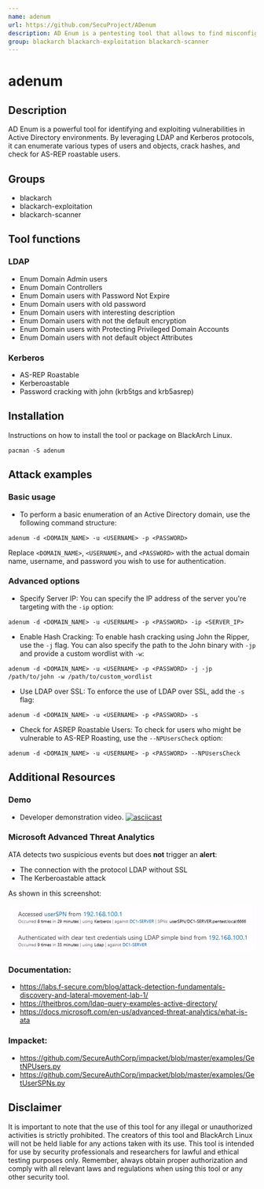 ```yaml
---
name: adenum
url: https://github.com/SecuProject/ADenum
description: AD Enum is a pentesting tool that allows to find misconfiguration through the the protocol LDAP and exploit some of those weaknesses with kerberos.
group: blackarch blackarch-exploitation blackarch-scanner
---
```


# adenum

## Description
AD Enum is a powerful tool for identifying and exploiting vulnerabilities in Active Directory environments. By leveraging LDAP and Kerberos protocols, it can enumerate various types of users and objects, crack hashes, and check for AS-REP roastable users.

## Groups
- blackarch
- blackarch-exploitation
- blackarch-scanner

## Tool functions
### LDAP
- Enum Domain Admin users
- Enum Domain Controllers
- Enum Domain users with Password Not Expire
- Enum Domain users with old password
- Enum Domain users with interesting description
- Enum Domain users with not the default encryption
- Enum Domain users with Protecting Privileged Domain Accounts
- Enum Domain users with not default object Attributes
### Kerberos
- AS-REP Roastable
- Kerberoastable
- Password cracking with john  (krb5tgs and krb5asrep)

## Installation
Instructions on how to install the tool or package on BlackArch Linux.

```
pacman -S adenum
```

## Attack examples
### Basic usage
- To perform a basic enumeration of an Active Directory domain, use the following command structure:
```
adenum -d <DOMAIN_NAME> -u <USERNAME> -p <PASSWORD>
```
Replace `<DOMAIN_NAME>`, `<USERNAME>`, and `<PASSWORD>` with the actual domain name, username, and password you wish to use for authentication.

### Advanced options
- Specify Server IP: You can specify the IP address of the server you're targeting with the `-ip` option:
```
adenum -d <DOMAIN_NAME> -u <USERNAME> -p <PASSWORD> -ip <SERVER_IP>
```
- Enable Hash Cracking: To enable hash cracking using John the Ripper, use the `-j` flag. You can also specify the path to the John binary with `-jp` and provide a custom wordlist with `-w`:
```
adenum -d <DOMAIN_NAME> -u <USERNAME> -p <PASSWORD> -j -jp /path/to/john -w /path/to/custom_wordlist
```
- Use LDAP over SSL: To enforce the use of LDAP over SSL, add the `-s` flag:
```
adenum -d <DOMAIN_NAME> -u <USERNAME> -p <PASSWORD> -s
```
- Check for ASREP Roastable Users: To check for users who might be vulnerable to AS-REP Roasting, use the `--NPUsersCheck` option:
```
adenum -d <DOMAIN_NAME> -u <USERNAME> -p <PASSWORD> --NPUsersCheck
```

## Additional Resources
### Demo
- Developer demonstration video.
[![asciicast](https://asciinema.org/a/362017.svg)](https://asciinema.org/a/362017?autoplay=1)

### Microsoft Advanced Threat Analytics

ATA detects two suspicious events but does **not** trigger an **alert**:

- The connection with the protocol LDAP without SSL
- The Kerberoastable attack

As shown in this screenshot:

![image/ATAdetection.png](media/ATAdetection.png)

### Documentation:

- <https://labs.f-secure.com/blog/attack-detection-fundamentals-discovery-and-lateral-movement-lab-1/>
- <https://theitbros.com/ldap-query-examples-active-directory/>
- <https://docs.microsoft.com/en-us/advanced-threat-analytics/what-is-ata>

### Impacket:

- <https://github.com/SecureAuthCorp/impacket/blob/master/examples/GetNPUsers.py>
- <https://github.com/SecureAuthCorp/impacket/blob/master/examples/GetUserSPNs.py>

## Disclaimer
It is important to note that the use of this tool for any illegal or unauthorized activities is strictly prohibited. The creators of this tool and BlackArch Linux will not be held liable for any actions taken with its use. This tool is intended for use by security professionals and researchers for lawful and ethical testing purposes only. Remember, always obtain proper authorization and comply with all relevant laws and regulations when using this tool or any other security tool.
